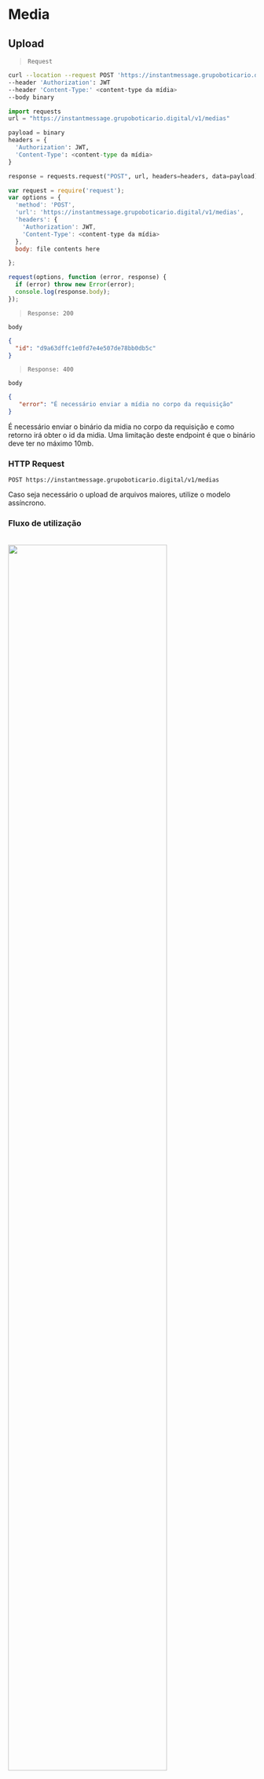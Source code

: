 
# Media

## Upload 


> ```Request``` 

```bash
curl --location --request POST 'https://instantmessage.grupoboticario.digital/v1/medias'
--header 'Authorization': JWT
--header 'Content-Type:' <content-type da mídia>
--body binary
```

```python
import requests
url = "https://instantmessage.grupoboticario.digital/v1/medias"

payload = binary
headers = {
  'Authorization': JWT,
  'Content-Type': <content-type da mídia>
}

response = requests.request("POST", url, headers=headers, data=payload)

```

```javascript
var request = require('request');
var options = {
  'method': 'POST',
  'url': 'https://instantmessage.grupoboticario.digital/v1/medias',
  'headers': {
    'Authorization': JWT,
    'Content-Type': <content-type da mídia>
  },
  body: file contents here

};

request(options, function (error, response) {
  if (error) throw new Error(error);
  console.log(response.body);
});

```

> ```Response: 200``` 

```
body
```

```json
{
  "id": "d9a63dffc1e0fd7e4e507de78bb0db5c"
}
```


> ```Response: 400``` 

```
body
```

```json
{
   "error": "É necessário enviar a mídia no corpo da requisição"
}
```

É necessário enviar o binário da midia no corpo da requisição e como retorno irá obter o id da midia.
Uma limitação deste endpoint é que o binário deve ter no máximo 10mb. 


### HTTP Request

`POST https://instantmessage.grupoboticario.digital/v1/medias`

<aside class=warning>
Caso seja necessário o upload de arquivos maiores, utilize o modelo assíncrono.
</aside>

### Fluxo de utilização

<br>

<img class = "tab" src= "./images/upload_find_media.png"  width="80%"/> 

<img class = "tab" src= "./images/upload_send_media_message.png"  width="80%"/> 



## Upload Assíncrono


> ```Request``` 

```bash
curl --location --request GET 'https://instantmessage.grupoboticario.digital/v1/medias/async'
--header 'Authorization': JWT
--header 'Content-Type': <content-type da mídia>
```

```python
import requests
url = "https://instantmessage.grupoboticario.digital/v1/medias/async"

payload={}
headers = {
  'Authorization': JWT,
  'Content-Type': <content-type da mídia>
}

response = requests.request("GET", url, headers=headers, data=payload)

```

```javascript
var request = require('request');
var options = {
  'method': 'GET',
  'url': 'https://instantmessage.grupoboticario.digital/v1/medias/async',
  'headers': {
    'Authorization': JWT,
    'Content-Type': <content-type da mídia>
  },
};

request(options, function (error, response) {
  if (error) throw new Error(error);
  console.log(response.body);
});

```

> ```Response: 200``` 

```
body
```

```json
{
  "id": "d9a63dffc1e0fd7e4e507de78bb0db5c",
  "url": "<upload url>"
}
```


> ```Response: 400``` 


```
body
```

```json
{
  "error": "É necessário informar o header Content-Type"
}
```


O upload assíncrono de mídias não possui limite de tamanho, porém o processo é realizado em duas etapas:

- Deve ser realizada uma requisição informando o “Content-Type” da mídia que deseja fazer upload. Este endpoint retornará o ID da mídia e uma URL para a qual a mídia deverá ser enviada.
- Deve ser enviada requisição PUT para esta URL com a mídia como corpo.

<br>

<aside class = "success">
  Após o upload, você poderá enviar a mensagem com o ID da mídia recebido na primeira requisição.
</aside>

### HTTP Request

`GET https://instantmessage.grupoboticario.digital/v1/medias/async`



## Consulta 


> ```Request``` 

```bash
curl --location --request GET 'https://instantmessage.grupoboticario.digital/v1/medias/{{id}}'
--header 'Authorization': JWT
```

```python
import requests
url = "https://instantmessage.grupoboticario.digital/v1/medias/{{id}}"

payload={}
headers = {
  'Authorization': JWT
}

response = requests.request("GET", url, headers=headers, data=payload)

```

```javascript
var request = require('request');
var options = {
  'method': 'GET',
  'url': 'https://instantmessage.grupoboticario.digital/v1/medias/{{id}}',
  'headers': {
    'Authorization': JWT
  },
};

request(options, function (error, response) {
  if (error) throw new Error(error);
  console.log(response.body);
});

```

> ```Response: 302``` 

```
header: "Location: URL media"

```


> ```Response: 400``` 

```
body
```

```json
{
  "error": "Arquivo não encontrado!"
}
```


### URL Parameters

<br>

Parameter | Description | Example
--------- | ----------- | --------
id | id da mídia retornada no método de upload |  d9a63dffc1e0fd7e4e507de78bb0db5c


### HTTP Request

<br>

`GET https://instantmessage.grupoboticario.digital/v1/medias/{{id}}`


